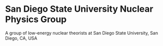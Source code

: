 # San Diego State University Nuclear Physics Group

A group of low-energy nuclear theorists at San Diego State University, San Diego, CA, USA

